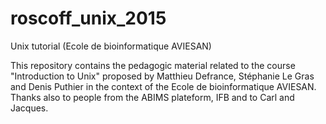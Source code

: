 # roscoff_unix_2015
Unix tutorial (Ecole de bioinformatique AVIESAN)

This repository contains the pedagogic material related to the course "Introduction to Unix" proposed by Matthieu Defrance, Stéphanie Le Gras and Denis Puthier in the context of the Ecole de bioinformatique AVIESAN. Thanks also to people from the ABIMS plateform, IFB and to Carl and Jacques. 

